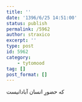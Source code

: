 ```yaml
---
title: ''
date: '1396/6/25 14:51:00'
status: publish
permalink: /5962
author: straxico
excerpt: ''
type: post
id: 5962
category:
    - tytomood
tag: []
post_format: []
---
```

که حضورِ انسان آبادانیست
